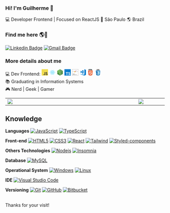 ### Hi! I'm Guilherme 👋

💻 Developer Frontend | Focused on ReactJS 🏡 São Paulo 🌎 Brazil

### Find me here 🌎💬

[![Linkedin Badge](https://img.shields.io/badge/-LinkedIn-blue?style=flat-square&logo=Linkedin&logoColor=white&link=https://www.linkedin.com/in/guirdy1/)](https://www.linkedin.com/in/guirdy1/)
[![Gmail Badge](https://img.shields.io/badge/-Gmail-c14438?style=flat-square&logo=Gmail&logoColor=white&link=mailto:guilherme.gl1997@gmail.com)](mailto:guilherme.gl1997@gmail.com)


### More details about me

💻 Dev Frontend: 
<code><img height="20" src="https://raw.githubusercontent.com/github/explore/80688e429a7d4ef2fca1e82350fe8e3517d3494d/topics/javascript/javascript.png"></code>
<code><img height="20" src="https://raw.githubusercontent.com/github/explore/80688e429a7d4ef2fca1e82350fe8e3517d3494d/topics/react/react.png"></code>
<code><img height="20" src="https://raw.githubusercontent.com/github/explore/80688e429a7d4ef2fca1e82350fe8e3517d3494d/topics/nodejs/nodejs.png"></code>
<code><img height="20" src="https://raw.githubusercontent.com/github/explore/80688e429a7d4ef2fca1e82350fe8e3517d3494d/topics/typescript/typescript.png"></code>
<code><img height="20" src="https://raw.githubusercontent.com/github/explore/80688e429a7d4ef2fca1e82350fe8e3517d3494d/topics/styled-components/styled-components.png"></code>
<code><img height="20" src="https://raw.githubusercontent.com/github/explore/80688e429a7d4ef2fca1e82350fe8e3517d3494d/topics/visual-studio-code/visual-studio-code.png"></code>
<code><img height="20" src="https://raw.githubusercontent.com/github/explore/80688e429a7d4ef2fca1e82350fe8e3517d3494d/topics/html/html.png"></code>
<code><img height="20" src="https://raw.githubusercontent.com/github/explore/80688e429a7d4ef2fca1e82350fe8e3517d3494d/topics/css/css.png"></code><br>
📚 Graduating in Information Systems<br>
🎮 Nerd | Geek | Gamer<br>

<center>
<table>
  <tr>
      <td><img width="400px" align="left" src="https://github-readme-stats.vercel.app/api/top-langs/?username=gui-leandro&hide=html&layout=compact&theme=dark" /></td>
      <td><img width="440px" align="left" src="https://github-readme-stats.vercel.app/api?username=gui-leandro&theme=dark&show_icons=true" /></td>
  </tr>  
</table>
</center>

## Knowledge

**Languages**
[![JavaScript](https://img.shields.io/badge/-JavaScript-black?style=flat-square&logo=javascript&link=https://github.com/gui-leandro/)](https://github.com/gui-leandro/)
[![TypeScript](https://img.shields.io/badge/-TypeScript-007ACC?style=flat-square&logo=typescript&link=https://github.com/gui-leandro/)](https://github.com/gui-leandro/)

**Front-end**
[![HTML5](https://img.shields.io/badge/-HTML5-E34F26?style=flat-square&logo=html5&logoColor=white&link=https://github.com/gui-leandro/)](https://github.com/gui-leandro/)
[![CSS3](https://img.shields.io/badge/-CSS3-1572B6?style=flat-square&logo=css3&link=https://github.com/gui-leandro/)](https://github.com/gui-leandro/)
[![React](https://img.shields.io/badge/-React-black?style=flat-square&logo=react&link=https://github.com/gui-leandro/)](https://github.com/gui-leandro/)
[![Tailwind](https://img.shields.io/badge/-Tailwind-BFDBFE?style=flat-square&logo=Tailwindcss&link=https://github.com/gui-leandro/)](https://github.com/gui-leandro/)
[![Styled-components](https://img.shields.io/badge/-Styled%20Components-pink?style=flat-square&logo=styled-components)](https://github.com/gui-leandro/)

**Others Technologies**
[![Nodejs](https://img.shields.io/badge/-Nodejs-black?style=flat-square&logo=Node.js&link=https://github.com/gui-leandro/)](https://github.com/gui-leandro/)
[![Insomnia](https://img.shields.io/badge/-Insomnia-5849BE?style=flat-square&logo=Insomnia&link=https://github.com/gui-leandro/)](https://github.com/gui-leandro/)

**Database**
[![MySQL](https://img.shields.io/badge/-MySQL-a0c4db?style=flat-square&logo=mysql&link=https://github.com/gui-leandro/)](https://github.com/gui-leandro/)

**Operational System**
[![Windows](https://img.shields.io/badge/-Windows-0078D6?style=flat-square&logo=Windows&link=https://github.com/gui-leandro/)](https://github.com/gui-leandro/)
[![Linux](https://img.shields.io/badge/-Linux-064E3B?style=flat-square&logo=Linux&link=https://github.com/gui-leandro/)](https://github.com/gui-leandro/)

**IDE**
[![Visual Studio Code](https://img.shields.io/badge/-Visual%20Studio%20Code-007ACC?style=flat-square&logo=VisualStudioCode&link=https://github.com/gui-leandro/)](https://github.com/gui-leandro/)

**Versioning**
[![Git](https://img.shields.io/badge/-Git-black?style=flat-square&logo=git&link=https://github.com/gui-leandro/)](https://github.com/gui-leandro/)
[![GitHub](https://img.shields.io/badge/-GitHub-181717?style=flat-square&logo=github&link=https://github.com/gui-leandro/)](https://github.com/gui-leandro/)
[![Bitbucket](https://img.shields.io/badge/-Bitbucket-2563EB?style=flat-square&logo=Bitbucket&link=https://github.com/gui-leandro/)](https://github.com/gui-leandro/)

<br/>
Thanks for your visit!
</samp>
